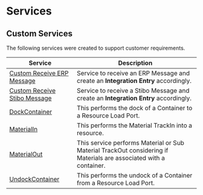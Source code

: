 # Services

## Custom Services

The following services were created to support customer requirements.

| Service                     | Description       |
| ------                    | ------            |
| [Custom Receive ERP Message](/AMSOsram/techspec>artifacts>services>CustomReceiveERPMessage) | Service to receive an ERP Message and create an **Integration Entry** accordingly. |
| [Custom Receive Stibo Message](/AMSOsram/techspec>artifacts>services>CustomReceiveStiboMessage) | Service to receive a Stibo Message and create an **Integration Entry** accordingly. |
| [DockContainer](/AMSOsram/techspec>artifacts>services>DockContainer) | This performs the dock of a Container to a Resource Load Port. |
| [MaterialIn](/AMSOsram/techspec>artifacts>services>MaterialIn) | This performs the Material TrackIn into a resource. |
| [MaterialOut](/AMSOsram/techspec>artifacts>services>MaterialOut) | This service performs Material or Sub Material TrackOut considering if Materials are associated with a container. |
| [UndockContainer](/AMSOsram/techspec>artifacts>services>UndockContainer) | This performs the undock of a Container from a Resource Load Port. |



